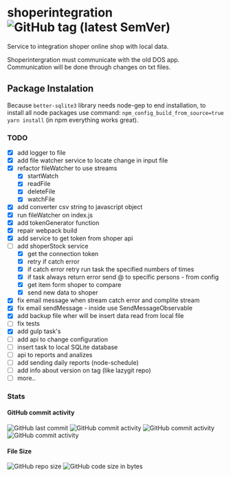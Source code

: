 # shoperintegration ![GitHub tag (latest SemVer)](https://img.shields.io/github/tag/ambus/shoperintegration.svg?style=for-the-badge)
Service to integration shoper online shop with local data.

Shoperintergration must communicate with the old DOS app. Communication will be done through changes on txt files.

## Package Instalation
Because `better-sqlite3` library needs node-gep to end installation, to install all node packages use command: `npm_config_build_from_source=true yarn install` (in npm everything works great).

### TODO
* [X] add logger to file
* [X] add file watcher service to locate change in input file
* [X] refactor fileWatcher to use streams
    - [X] startWatch
    - [X] readFile
    - [X] deleteFile
    - [X] watchFile
* [X] add converter csv string to javascript object
* [X] run fileWatcher on index.js
* [X] add tokenGenerator function
* [X] repair webpack build
* [X] add service to get token from shoper api
* [ ] add shoperStock service
    - [x] get the connection token
    - [x] retry if catch error
    - [X] if catch error retry run task the specified numbers of times
    - [X] if task always return error send @ to specific persons - from config
    - [X] get item form shoper to compare
    - [X] send new data to shoper
* [X] fix email message when stream catch error and complite stream
* [X] fix email sendMessage - inside use SendMessageObservable
* [X] add backup file wher will be insert data read from local file
* [ ] fix tests
* [X] add gulp task's
* [ ] add api to change configuration
* [ ] insert task to local SQLite database 
* [ ] api to reports and analizes
* [ ] add sending daily reports (node-schedule)
* [ ] add info about version on tag (like lazygit repo)
* [ ] more..

### Stats
#### GitHub commit activity
![GitHub last commit](https://img.shields.io/github/last-commit/ambus/shoperintegration.svg?style=for-the-badge)
![GitHub commit activity](https://img.shields.io/github/commit-activity/y/ambus/shoperintegration.svg?style=for-the-badge)
![GitHub commit activity](https://img.shields.io/github/commit-activity/m/ambus/shoperintegration.svg?style=for-the-badge)
![GitHub commit activity](https://img.shields.io/github/commit-activity/w/ambus/shoperintegration.svg?style=for-the-badge)

#### File Size
![GitHub repo size](https://img.shields.io/github/repo-size/ambus/shoperintegration.svg?style=for-the-badge)
![GitHub code size in bytes](https://img.shields.io/github/languages/code-size/ambus/shoperintegration.svg?style=for-the-badge)